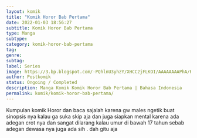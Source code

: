 ```yaml
---
layout: komik
title: "Komik Horor Bab Pertama"
date: 2022-01-03 18:56:27
subtitle: Komik Horor Bab Pertama
type: Manga
subtype: 
category: komik-horor-bab-pertama
tag: 
genre: 
subtag: 
label: Series
image: https://3.bp.blogspot.com/-PQhlnU3yhzY/XHCC2jFLKOI/AAAAAAAAPhA/RYAsd381bhw3H5Xt2goKHc8RDnZDIzsygCLcBGAs/s72-c/017.jpg
author: Postkomik
status: Ongoing / Completed
description: Manga Komik Komik Horor Bab Pertama | Bahasa Indonesia
permalink: komik/komik-horor-bab-pertama/
---
```


Kumpulan komik Horor dan baca sajalah karena gw males ngetik buat sinopsis nya kalau ga suka skip aja dan juga siapkan mental karena ada adegan crot nya dan sangat dilarang kalau umur di bawah 17 tahun sebab adegan dewasa nya juga ada sih . dah gitu aja
